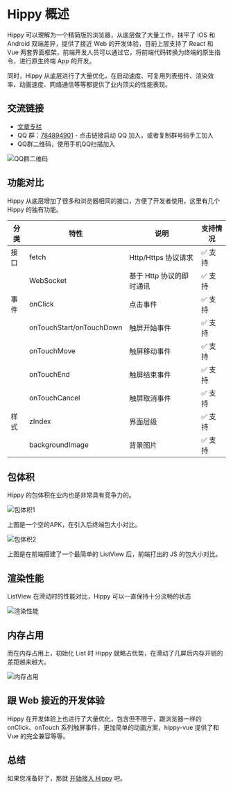 # Hippy 概述

Hippy 可以理解为一个精简版的浏览器，从底层做了大量工作，抹平了 iOS 和 Android 双端差异，提供了接近 Web 的开发体验，目前上层支持了 React 和 Vue 两套界面框架，前端开发人员可以通过它，将前端代码转换为终端的原生指令，进行原生终端 App 的开发。

同时，Hippy 从底层进行了大量优化，在启动速度、可复用列表组件、渲染效率、动画速度、网络通信等等都提供了业内顶尖的性能表现。

## 交流链接

* [文章专栏](https://cloud.tencent.com/developer/column/84006)
* QQ 群：[784894901](//shang.qq.com/wpa/qunwpa?idkey=7bff52aca3aac75a4f1ba96c1844a5e3b62000351890182eb60311542d75fa1a) - 点击链接启动 QQ 加入，或者复制群号码手工加入
* QQ群二维码，使用手机QQ扫描加入

![QQ群二维码](https://puui.qpic.cn/vupload/0/1578363513271_py0yktxq7x.png/0)

## 功能对比

Hippy 从底层增加了很多和浏览器相同的接口，方便了开发者使用，这里有几个 Hippy 的独有功能。

| 分类 | 特性                     |  说明 | 支持情况 |
| ---- | ----------------------- | ----- | -------- |
| 接口 | fetch                    | Http/Https 协议请求 | ✅ 支持   |
|      | WebSocket               | 基于 Http 协议的即时通讯 |✅ 支持|
| 事件  | onClick                 | 点击事件 |✅ 支持|
|      | onTouchStart/onTouchDown | 触屏开始事件 |✅ 支持|
|      | onTouchMove             | 触屏移动事件 |✅ 支持|
|      | onTouchEnd              | 触屏结束事件 |✅ 支持|
|      | onTouchCancel           | 触屏取消事件 |✅ 支持|
| 样式 | zIndex                   | 界面层级 |✅ 支持|
|      | backgroundImage         | 背景图片 |✅ 支持|


## 包体积

Hippy 的包体积在业内也是非常具有竞争力的。

![包体积1](//res.imtt.qq.com/hippydoc/img/out/baodaxiao.png)

上图是一个空的APK，在引入后终端包大小对比。

![包体积2](//res.imtt.qq.com/hippydoc/img/out/jsbao.png)

上图是在前端搭建了一个最简单的 ListView 后，前端打出的 JS 的包大小对比。

## 渲染性能

ListView 在滑动时的性能对比，Hippy 可以一直保持十分流畅的状态

![渲染性能](//res.imtt.qq.com/hippydoc/img/out/listxingneng.png)

## 内存占用

而在内存占用上，初始化 List 时 Hippy 就略占优势，在滑动了几屏后内存开销的差距越来越大。

![内存占用](//res.imtt.qq.com/hippydoc/img/out/listmeicun.png)

## 跟 Web 接近的开发体验

Hippy 在开发体验上也进行了大量优化，包含但不限于，跟浏览器一样的 onClick、onTouch 系列触屏事件，更加简单的动画方案，hippy-vue 提供了和 Vue 的完全兼容等等。

## 总结

如果您准备好了，那就 [开始接入 Hippy](guide/integration.md) 吧。
